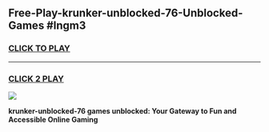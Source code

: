 
## Free-Play-krunker-unblocked-76-Unblocked-Games #lngm3
<h3>
<a href="https://news.freeplayer.one?title=krunker-unblocked-76&ref=8M">CLICK TO PLAY</a></h3>
<hr>

<h3>
<a href="https://news.freeplayer.one?title=krunker-unblocked-76&ref=8M">CLICK 2 PLAY</a>
  
</h3>

<a href="https://news.freeplayer.one?title=krunker-unblocked-76&ref=8M"><img src="https://clearcache.store/games.png"></a>


**krunker-unblocked-76 games unblocked: Your Gateway to Fun and Accessible Online Gaming**
